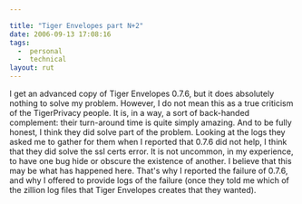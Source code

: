 ```yaml
---

title: "Tiger Envelopes part N+2"
date: 2006-09-13 17:08:16
tags:
  -  personal
  -  technical
layout: rut
---
```


I get an advanced copy of Tiger Envelopes 0.7.6, but it does absolutely nothing to solve my problem.  However, I do not mean this as a true criticism of the TigerPrivacy people.  It is, in a way, a sort of back-handed complement:  their turn-around time is quite simply amazing.   And to be fully honest, I think they did solve part of the problem.  Looking at the logs they asked me to gather for them when I reported that 0.7.6 did not help, I think that they did solve the ssl certs error.  It is not uncommon, in my experience, to have one bug hide or obscure the existence of another.  I believe that this may be what has happened here.  That's why I reported the failure of 0.7.6, and why I offered to provide logs of the failure (once they told me which of the zillion log files that Tiger Envelopes creates that they wanted). 

